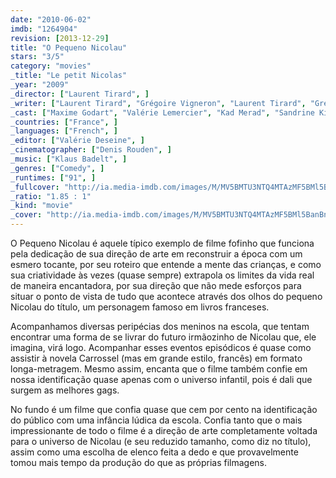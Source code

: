```yaml
---
date: "2010-06-02"
imdb: "1264904"
revision: [2013-12-29]
title: "O Pequeno Nicolau"
stars: "3/5"
category: "movies"
_title: "Le petit Nicolas"
_year: "2009"
_director: ["Laurent Tirard", ]
_writer: ["Laurent Tirard", "Grégoire Vigneron", "Laurent Tirard", "Grégoire Vigneron", "Alain Chabat", "René Goscinny", "Jean-Jacques Sempé", ]
_cast: ["Maxime Godart", "Valérie Lemercier", "Kad Merad", "Sandrine Kiberlain", "François-Xavier Demaison", "Michel Duchaussoy", "Daniel Prévost", "Michel Galabru", "Anémone", ]
_countries: ["France", ]
_languages: ["French", ]
_editor: ["Valérie Deseine", ]
_cinematographer: ["Denis Rouden", ]
_music: ["Klaus Badelt", ]
_genres: ["Comedy", ]
_runtimes: ["91", ]
_fullcover: "http://ia.media-imdb.com/images/M/MV5BMTU3NTQ4MTAzMF5BMl5BanBnXkFtZTcwMjQ3MDE5Mg@@.jpg"
_ratio: "1.85 : 1"
_kind: "movie"
_cover: "http://ia.media-imdb.com/images/M/MV5BMTU3NTQ4MTAzMF5BMl5BanBnXkFtZTcwMjQ3MDE5Mg@@._V1._SX100_SY134_.jpg"
---
```

O Pequeno Nicolau é aquele típico exemplo de filme fofinho que funciona pela dedicação de sua direção de arte em reconstruir a época com um esmero tocante, por seu roteiro que entende a mente das crianças, e como sua criatividade às vezes (quase sempre) extrapola os limites da vida real de maneira encantadora, por sua direção que não mede esforços para situar o ponto de vista de tudo que acontece através dos olhos do pequeno Nicolau do título, um personagem famoso em livros franceses.

Acompanhamos diversas peripécias dos meninos na escola, que tentam encontrar uma forma de se livrar do futuro irmãozinho de Nicolau que, ele imagina, virá logo. Acompanhar esses eventos episódicos é quase como assistir à novela Carrossel (mas em grande estilo, francês) em formato longa-metragem. Mesmo assim, encanta que o filme também confie em nossa identificação quase apenas com o universo infantil, pois é dali que surgem as melhores gags.

No fundo é um filme que confia quase que cem por cento na identificação do público com uma infância lúdica da escola. Confia tanto que o mais impressionante de todo o filme é a direção de arte completamente voltada para o universo de Nicolau (e seu reduzido tamanho, como diz no título), assim como uma escolha de elenco feita a dedo e que provavelmente tomou mais tempo da produção do que as próprias filmagens.
